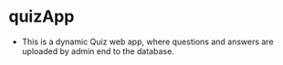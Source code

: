 # quizApp
- This is a dynamic Quiz web app, where questions and answers are uploaded by admin end to the database.
